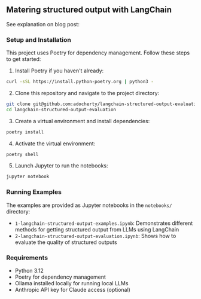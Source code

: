 ## Matering structured output with LangChain

See explanation on blog post:

### Setup and Installation

This project uses Poetry for dependency management. Follow these steps to get started:

1. Install Poetry if you haven't already:

```bash
curl -sSL https://install.python-poetry.org | python3 -
```

2. Clone this repository and navigate to the project directory:

```bash
git clone git@github.com:adocherty/langchain-structured-output-evaluation.git
cd langchain-structured-output-evaluation
```

3. Create a virtual environment and install dependencies:

```bash
poetry install
```

4. Activate the virtual environment:

```bash
poetry shell
```

5. Launch Jupyter to run the notebooks:

```bash
jupyter notebook
```

### Running Examples

The examples are provided as Jupyter notebooks in the `notebooks/` directory:

- `1-langchain-structured-output-examples.ipynb`: Demonstrates different methods for getting structured output from LLMs using LangChain
- `2-langchain-structured-output-evaluation.ipynb`: Shows how to evaluate the quality of structured outputs

### Requirements

- Python 3.12
- Poetry for dependency management
- Ollama installed locally for running local LLMs
- Anthropic API key for Claude access (optional)
